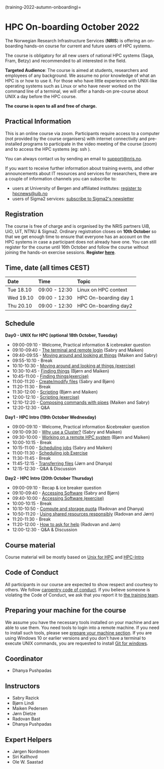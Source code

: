 (training-2022-autumn-onboarding)=

# HPC On-boarding October 2022

The Norwegian Research Infrastructure Services (**NRIS**) is offering 
an on-boarding hands-on course for current and future users of HPC systems. 

The course is obligatory for all new users of national HPC systems (Saga, Fram, Betzy)
and recommended to all interested in the field.

**Targeted Audience**: The course is aimed at students, researchers and employees of any
background. We assume no prior knowledge of what an HPC is or how to use it. For those who
have little experience with UNIX-like operating systems such as Linux or who have never
worked on the command line of a terminal, we will offer a hands-on pre-course about UNIX 
a day before the HPC course.

**The course is open to all and free of charge.**


## **Practical Information**

This is an online course via zoom. Participants require access to a computer
(not provided by the course organisers) with internet connectivity and
pre-installed programs to participate in the video meeting of the course (zoom) and to access the HPC systems (eg: ssh ).

You can always contact us by sending an email to [support@nris.no](mailto:support@nris.no).

If you want to receive further information about training events, and other announcements about IT resources and services for researchers, there are a couple of information channels you can subscribe to:
- users at University of Bergen and affiliated institutes: [register to hpcnews@uib.no](https://mailman.uib.no/listinfo/hpcnews)
- users of Sigma2 services: [subscribe to Sigma2's newsletter](https://sigma2.us13.list-manage.com/subscribe?u=4fd109ad79a5dca6dde7e4997&id=59b164c7b6)

## **Registration**

The course is free of charge and is organised by the NRIS partners UiB, UiO, UiT, NTNU & Sigma2. Ordinary registration closes on **10th October** so that we get enough time to ensure that everyone has an account on the HPC systems  in case a participant does not already have one.
You can still register for the course until 16th October and follow the course without joining the hands-on exercise sessions. 
**Register [here](https://skjemaker.app.uib.no/view.php?id=13031965)**.

## Time, date (all times CEST)
|   Date    |  Time   |  Topic	|
| :----------- | :----------- | :---------- |
| Tue 18.10    | 09:00 - 12:30 | Linux on HPC context |
| Wed 19.10    | 09:00 - 12:30 | HPC On-boarding day 1|
| Thu 20.10    | 09:00 - 12:30 | HPC On-boarding day2 |

## Schedule

**Day0 - UNIX for HPC (optional 18th October, Tuesday)**

- 09:00-09:10 - Welcome, Practical information & icebreaker question
- 09:10-09:40 - [The terminal and remote login](https://training.pages.sigma2.no/tutorials/unix-for-hpc/episodes/intro.html) (Sabry and Maiken)
- 09:40-09:55 - [Moving around and looking at things](https://training.pages.sigma2.no/tutorials/unix-for-hpc/episodes/moving-around.html) (Maiken and Sabry)
- 09:55-10:10 - Break
- 10:10-10:30 - [Moving around and looking at things (exercise)](https://training.pages.sigma2.no/tutorials/unix-for-hpc/episodes/moving-around.html#exercise)
- 10:30-10:45 - [Finding things](https://training.pages.sigma2.no/tutorials/unix-for-hpc/episodes/finding-things.html) (Bjørn and Maiken)
- 10:45-11:00 - [Finding things(exercise)](https://training.pages.sigma2.no/tutorials/unix-for-hpc/episodes/finding-things.html)
- 11:00-11:20 - [Create/modify files](https://training.pages.sigma2.no/tutorials/unix-for-hpc/episodes/writing-files.html) (Sabry and Bjørn)
- 11:20-11:30  - Break
- 11:30-12:00 - [Scripting](https://training.pages.sigma2.no/tutorials/unix-for-hpc/episodes/scripting.html) (Bjørn and Maiken)
- 12:00-12:10 - [Scripting (exercise)](https://training.pages.sigma2.no/tutorials/unix-for-hpc/episodes/scripting.html)
- 12:10-12:20 - [Composing commands with pipes](https://training.pages.sigma2.no/tutorials/unix-for-hpc/episodes/pipes.html) (Maiken and Sabry)
- 12:20-12:30 - Q&A 

**Day1 - HPC Intro (19th October Wednesday)**

- 09:00-09:10 - Welcome, Practical information &icebreaker question
- 09:10-09:30 - [Why use a Cluster?](https://training.pages.sigma2.no/tutorials/hpc-intro/episodes/11-hpc-intro.html) (Sabry and Maiken)
- 09:30-10:00 - [Working on a remote HPC system](https://training.pages.sigma2.no/tutorials/hpc-intro/episodes/12-cluster.html) (Bjørn and Maiken)
- 10:00-10:15 - Break
- 10:15-11:00 - [Scheduling jobs](https://training.pages.sigma2.no/tutorials/hpc-intro/episodes/13-scheduler.html) (Sabry and Maiken)
- 11:00-11:30 - [Scheduling job Exercise](https://training.pages.sigma2.no/tutorials/hpc-intro/episodes/13-scheduler.html)
- 11:30-11:45 - Break
- 11:45-12:15 - [Transferring files](https://training.pages.sigma2.no/tutorials/hpc-intro/episodes/15-transferring-files.html) (Jørn and Dhanya)
- 12:15-12:30 - Q&A & Discussion

**Day2 - HPC Intro (20th October Thursday)**

- 09:00-09:10 - Recap & ice breaker question
- 09:10-09:40 - [Accessing Software](https://training.pages.sigma2.no/tutorials/hpc-intro/episodes/14-modules.html) (Sabry and Bjørn)
- 09:40-10:00 - [Accessing Software (exercise)](https://training.pages.sigma2.no/tutorials/hpc-intro/episodes/14-modules.html)
- 10:00-10:15 - Break
- 10:10-10:50 - [Compute and storage quota](https://training.pages.sigma2.no/tutorials/hpc-intro/episodes/compute-storage-quota.html) (Radovan and Dhanya)
- 10:50-11:20 - [Using shared resources responsibly](https://training.pages.sigma2.no/tutorials/hpc-intro/episodes/18-responsibility.html) (Radovan and Jørn)
- 11:20-11:30 - Break
- 11:20-12:00 - [How to ask for help](https://bit.ly/help-with-supercomputers) (Radovan and Jørn) 
- 12:00-12:30 - Q&A & Discussion

## Course material

Course material will be mostly based on [Unix for HPC](https://training.pages.sigma2.no/tutorials/unix-for-hpc/index.html) and  [HPC-Intro](https://training.pages.sigma2.no/tutorials/hpc-intro/index.html) 

## Code of Conduct

All participants in our course are expected to show respect and courtesy to
others. We follow [carpentry code of
conduct](https://docs.carpentries.org/topic_folders/policies/code-of-conduct.html#code-of-conduct-detailed-view).
If you believe someone is violating the Code of Conduct, we ask that you report
it to [the training team](mailto:training@nris.no).

## Preparing your machine for the course

We assume you have the necessary tools installed on your machine and are able
to use them. You need tools to login into a remote machine. If you
need to install such tools, please see [prepare your machine
section](https://wiki.uib.no/hpcdoc/index.php/HPC_and_NIRD_toolkit_course_fall_2020#Preparing_your_machine_for_the_course). If you are using Windows 10 or earlier versions and you don’t have a terminal to execute UNIX commands, you are requested to install [Git for windows](https://gitforwindows.org/). 

## Coordinator

- Dhanya Pushpadas

## Instructors

- Sabry Razick
- Bjørn Lindi
- Maiken Pedersen
- Jørn Dietze
- Radovan Bast
- Dhanya Pushpadas

## Expert Helpers

- Jørgen Nordmoen
- Siri Kallhovd
- Ole W. Saastad

